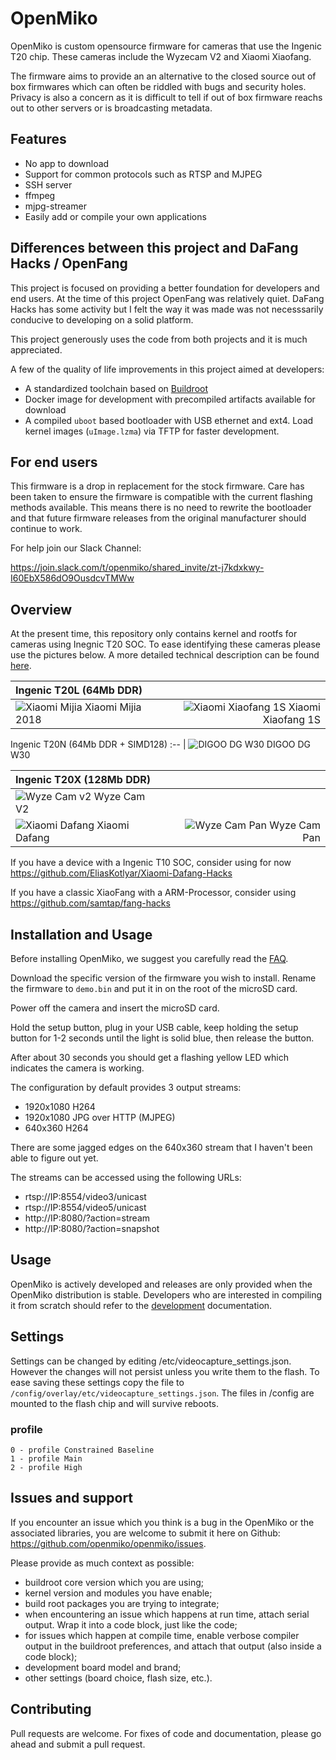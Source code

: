 # OpenMiko

OpenMiko is custom opensource firmware for cameras that use the Ingenic T20 chip.
These cameras include the Wyzecam V2 and Xiaomi Xiaofang.

The firmware aims to provide an an alternative to the closed source out of box firmwares which can often be riddled with bugs and security holes. Privacy is also a concern as it is difficult to tell if out of box firmware reachs out to other servers or is broadcasting metadata.


## Features

- No app to download
- Support for common protocols such as RTSP and MJPEG
- SSH server
- ffmpeg
- mjpg-streamer
- Easily add or compile your own applications

## Differences between this project and DaFang Hacks / OpenFang

This project is focused on providing a better foundation for developers and end users.
At the time of this project OpenFang was relatively quiet. DaFang Hacks has some activity
but I felt the way it was made was not necesssarily conducive to developing on a solid platform.

This project generously uses the code from both projects and it is much appreciated.

A few of the quality of life improvements in this project aimed at developers:

- A standardized toolchain based on [Buildroot](https://buildroot.org/)
- Docker image for development with precompiled artifacts available for download
- A compiled `uboot` based bootloader with USB ethernet and ext4. Load kernel images (`uImage.lzma`)
via TFTP for faster development.


## For end users

This firmware is a drop in replacement for the stock firmware. Care has been taken to ensure the firmware is compatible with the current flashing methods available. This means there is no need to rewrite the bootloader and that future firmware releases from the original manufacturer should continue to work.

For help join our Slack Channel:

https://join.slack.com/t/openmiko/shared_invite/zt-j7kdxkwy-I60EbX586dO9OusdcvTMWw

## Overview

At the present time, this repository only contains kernel and rootfs for cameras using Inegnic T20 SOC. To ease identifying these cameras please use the pictures below. A more detailed technical description can be found [here](doc/overview.md).

Ingenic T20L (64Mb DDR) | &nbsp;
:-- | --:
![Xiaomi Mijia](doc/SXJ02ZM/img/xiaomi_mijia_2018.jpg) Xiaomi Mijia 2018 | ![Xiaomi Xiaofang 1S](doc/xiaomi_xiaofang1s/img/xiaofang1s.jpg) Xiaomi Xiaofang 1S

Ingenic T20N (64Mb DDR + SIMD128)
:-- |
![DIGOO DG W30](doc/dg-w30/img/dg-w30.jpg) DIGOO DG W30

Ingenic T20X (128Mb DDR) | &nbsp;
:-- | --:
![Wyze Cam v2](doc/wyzecam_v2/img/wyzecam_v2.jpg) Wyze Cam V2 | 
![Xiaomi Dafang](doc/xiaomi_dafang/img/xiaomi_dafang.jpg) Xiaomi Dafang | ![Wyze Cam Pan](doc/WYZECP1/img/wyzecam_pan.jpg) Wyze Cam Pan

If you have a device with a Ingenic T10 SOC, consider using for now https://github.com/EliasKotlyar/Xiaomi-Dafang-Hacks

If you have a classic XiaoFang with a ARM-Processor, consider using https://github.com/samtap/fang-hacks

## Installation and Usage

Before installing OpenMiko, we suggest you carefully read the [FAQ](/doc/faq.md).

Download the specific version of the firmware you wish to install.
Rename the firmware to `demo.bin` and put it in on the root of the microSD card.

Power off the camera and insert the microSD card.

Hold the setup button, plug in your USB cable, keep holding the setup button for 1-2 seconds until the light is solid blue, then release the button.

After about 30 seconds you should get a flashing yellow LED which indicates the camera is working.

The configuration by default provides 3 output streams:

- 1920x1080 H264
- 1920x1080 JPG over HTTP (MJPEG)
- 640x360 H264

There are some jagged edges on the 640x360 stream that I haven't been able to figure out yet.

The streams can be accessed using the following URLs:

- rtsp://IP:8554/video3/unicast
- rtsp://IP:8554/video5/unicast
- http://IP:8080/?action=stream
- http://IP:8080/?action=snapshot


## Usage

OpenMiko is actively developed and releases are only provided when the OpenMiko distribution is stable.
Developers who are interested in compiling it from scratch should refer to the [development](doc/development.md) documentation.


## Settings

Settings can be changed by editing /etc/videocapture_settings.json. However the changes will not persist unless you write them to the flash. To ease saving these settings copy the file to `/config/overlay/etc/videocapture_settings.json`. The files in /config are mounted to the flash chip and will survive reboots.



### profile

```
0 - profile Constrained Baseline
1 - profile Main
2 - profile High
```


## Issues and support

If you encounter an issue which you think is a bug in the OpenMiko or the associated libraries, you are welcome to submit it here on Github: https://github.com/openmiko/openmiko/issues.

Please provide as much context as possible:

- buildroot core version which you are using;
- kernel version and modules you have enable;
- build root packages you are trying to integrate;
- when encountering an issue which happens at run time, attach serial output. Wrap it into a code block, just like the code;
- for issues which happen at compile time, enable verbose compiler output in the buildroot preferences, and attach that output (also inside a code block);
- development board model and brand;
- other settings (board choice, flash size, etc.).


## Contributing

Pull requests are welcome. For fixes of code and documentation, please go ahead and submit a pull request.
